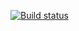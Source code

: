 [![Build status](https://ci.appveyor.com/api/projects/status/m20nph7bfadcaxrc/branch/main?svg=true)](https://ci.appveyor.com/project/valeradank/selenide/branch/main)
